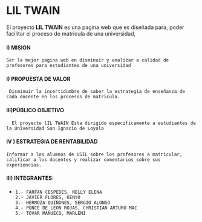 #  LIL TWAIN

El proyecto **LIL TWAIN** es una pagina web que es diseñada para, poder facilitar el proceso de matricula de una universidad, 

 #### I) MISION
 
 	Ser la mejor pagina web en disminuir y analizar a calidad de profesores para estudiantes de una universidad 

 #### I) PROPUESTA DE VALOR 
 
	 Disminuir la incertidumbre de saber la estrategia de enseñanza de cada docente en los procesos de matricula. 

 #### III)PÚBLICO OBJETIVO 
 
	  El proyecto lIL TWAIN Esta dirigido especificamente a estudiantes de la Universidad San Ignacio de Loyola
	  
#### IV ) ESTRATEGIA DE RENTABILIDAD

	Informar a los alumnos de USIL sobre los profesores a matricular, calificar a los docentes y realizar comentarios sobre sus experiencias. 
	
 #### III) INTEGRANTES:
*
      1.- FARFAN CESPEDES, NELLY ELENA
      2.- JAVIER FLORES, KENYO
      3.- HERMOZA QUIÑONES, SERGIO ALONSO
      4.- PONCE DE LEON ROJAS, CHRISTIAN ARTURO MAC
      5.- TOVAR MAÑUECO, MARLENI
